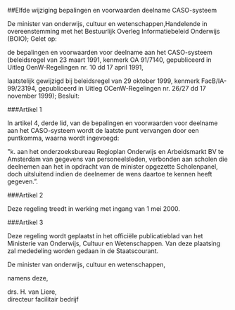 <meta http-equiv='Content-Type' content='text/html; charset=utf-8' />

##Elfde wijziging bepalingen en voorwaarden deelname CASO-systeem

De minister van onderwijs, cultuur en wetenschappen,Handelende in overeenstemming met het Bestuurlijk Overleg Informatiebeleid Onderwijs (BOIO);
Gelet op:

de bepalingen en voorwaarden voor deelname aan het CASO-systeem (beleidsregel van 23 maart 1991, kenmerk OA 91/7140, gepubliceerd in Uitleg OenW-Regelingen nr. 10 dd 17 april 1991,

laatstelijk gewijzigd bij beleidsregel van 29 oktober 1999, kenmerk FacB/IA-99/23194, gepubliceerd in Uitleg OCenW-Regelingen nr. 26/27 dd 17 november 1999);
Besluit:

###Artikel 1 

In artikel 4, derde lid, van de bepalingen en voorwaarden voor deelname aan het CASO-systeem wordt de laatste punt vervangen door een puntkomma, waarna wordt ingevoegd:

"k. aan het onderzoeksbureau Regioplan Onderwijs en Arbeidsmarkt BV te Amsterdam van gegevens van personeelsleden, verbonden aan scholen die deelnemen aan het in opdracht van de minister opgezette Scholenpanel, doch uitsluitend indien de deelnemer de wens daartoe te kennen heeft gegeven.”.

###Artikel 2 

Deze regeling treedt in werking met ingang van 1 mei 2000.

###Artikel 3 

Deze regeling wordt geplaatst in het officiële publicatieblad van het Ministerie van Onderwijs, Cultuur en Wetenschappen. Van deze plaatsing zal mededeling worden gedaan in de Staatscourant.

De 
minister van onderwijs, cultuur en wetenschappen, 

namens deze,

drs. H. van Liere,  
directeur facilitair bedrijf   
